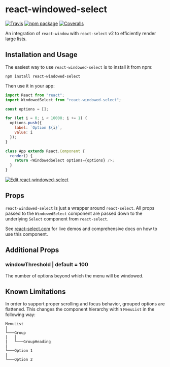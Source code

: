 # react-windowed-select

[![Travis][build-badge]][build]
[![npm package][npm-badge]][npm]
[![Coveralls][coveralls-badge]][coveralls]

An integration of `react-window` with `react-select` v2 to efficiently render large lists.

## Installation and Usage

The easiest way to use `react-windowed-select` is to install it from npm:
```
npm install react-windowed-select
```

Then use it in your app:

```javascript
import React from "react";
import WindowedSelect from "react-windowed-select";

const options = [];

for (let i = 0; i < 10000; i += 1) {
  options.push({
    label: `Option ${i}`,
    value: i
  });
}

class App extends React.Component {
  render() {
    return <WindowedSelect options={options} />;
  }
}
```
[![Edit react-windowed-select](https://codesandbox.io/static/img/play-codesandbox.svg)](https://codesandbox.io/s/n592j4l13m)


## Props
`react-windowed-select` is just a wrapper around `react-select`. All props passed to the `WindowedSelect` component are passed down to the underlying `Select` component from `react-select`.

See [react-select.com](https://www.react-select.com) for live demos and comprehensive docs on how to use this component.

## Additional Props

### windowThreshold | default = 100

The number of options beyond which the menu will be windowed.

## Known Limitations
In order to support proper scrolling and focus behavior, grouped options are flattened. This changes the component hierarchy within `MenuList` in the following way:

```
MenuList  
│
└───Group
│   │
|   └───GroupHeading
|
└───Option 1
|
└───Option 2
```

[build-badge]: https://img.shields.io/travis/user/repo/master.png?style=flat-square
[build]: https://travis-ci.org/user/repo

[npm-badge]: https://img.shields.io/npm/v/npm-package.png?style=flat-square
[npm]: https://www.npmjs.org/package/npm-package

[coveralls-badge]: https://img.shields.io/coveralls/user/repo/master.png?style=flat-square
[coveralls]: https://coveralls.io/github/user/repo
